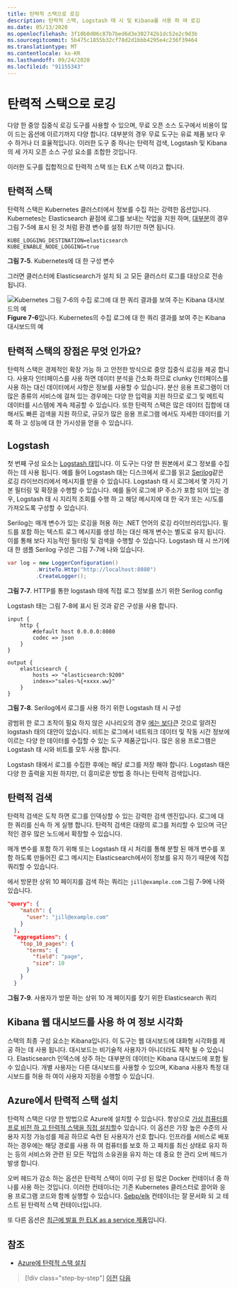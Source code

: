 ```yaml
---
title: 탄력적 스택으로 로깅
description: 탄력적 스택, Logstash 태 시 및 Kibana를 사용 하 여 로깅
ms.date: 05/13/2020
ms.openlocfilehash: 3f10b0d06c87b7bed6d3e302742b1dc52e2c9d3b
ms.sourcegitcommit: 5b475c1855b32cf78d2d1bbb4295e4c236f39464
ms.translationtype: MT
ms.contentlocale: ko-KR
ms.lasthandoff: 09/24/2020
ms.locfileid: "91155343"
---
```

# <a name="logging-with-elastic-stack"></a>탄력적 스택으로 로깅

다양 한 중앙 집중식 로깅 도구를 사용할 수 있으며, 무료 오픈 소스 도구에서 비용이 많이 드는 옵션에 이르기까지 다양 합니다. 대부분의 경우 무료 도구는 유료 제품 보다 우수 하거나 더 효율적입니다. 이러한 도구 중 하나는 탄력적 검색, Logstash 및 Kibana의 세 가지 오픈 소스 구성 요소를 조합한 것입니다.

이러한 도구를 집합적으로 탄력적 스택 또는 ELK 스택 이라고 합니다.

## <a name="elastic-stack"></a>탄력적 스택

탄력적 스택은 Kubernetes 클러스터에서 정보를 수집 하는 강력한 옵션입니다. Kubernetes는 Elasticsearch 끝점에 로그를 보내는 작업을 지원 하며, [대부분](https://kubernetes.io/docs/tasks/debug-application-cluster/logging-elasticsearch-kibana/)의 경우 그림 7-5에 표시 된 것 처럼 환경 변수를 설정 하기만 하면 됩니다.

```kubernetes
KUBE_LOGGING_DESTINATION=elasticsearch
KUBE_ENABLE_NODE_LOGGING=true
```

**그림 7-5**. Kubernetes에 대 한 구성 변수

그러면 클러스터에 Elasticsearch가 설치 되 고 모든 클러스터 로그를 대상으로 전송 됩니다.

![Kubernetes 그림 7-6의 수집 로그에 대 한 쿼리 결과를 보여 주는 Kibana 대시보드의 예 ](./media/kibana-dashboard.png)
 **Figure 7-6**입니다. Kubernetes의 수집 로그에 대 한 쿼리 결과를 보여 주는 Kibana 대시보드의 예

## <a name="what-are-the-advantages-of-elastic-stack"></a>탄력적 스택의 장점은 무엇 인가요?

탄력적 스택은 경제적인 확장 가능 하 고 안전한 방식으로 중앙 집중식 로깅을 제공 합니다. 사용자 인터페이스를 사용 하면 데이터 분석을 간소화 하므로 clunky 인터페이스를 사용 하는 대신 데이터에서 사항은 정보를 사용할 수 있습니다. 분산 응용 프로그램이 더 많은 종류의 서비스에 걸쳐 있는 경우에는 다양 한 입력을 지원 하므로 로그 및 메트릭 데이터를 시스템에 계속 제공할 수 있습니다. 또한 탄력적 스택은 많은 데이터 집합에 대해서도 빠른 검색을 지원 하므로, 규모가 많은 응용 프로그램 에서도 자세한 데이터를 기록 하 고 성능에 대 한 가시성을 얻을 수 있습니다.

## <a name="logstash"></a>Logstash

첫 번째 구성 요소는 [Logstash 태](https://www.elastic.co/products/logstash)입니다. 이 도구는 다양 한 원본에서 로그 정보를 수집 하는 데 사용 됩니다. 예를 들어 Logstash 태는 디스크에서 로그를 읽고 [Serilog](https://serilog.net/)같은 로깅 라이브러리에서 메시지를 받을 수 있습니다. Logstash 태 시 로그에서 몇 가지 기본 필터링 및 확장을 수행할 수 있습니다. 예를 들어 로그에 IP 주소가 포함 되어 있는 경우, Logstash 태 시 지리적 조회를 수행 하 고 해당 메시지에 대 한 국가 또는 시/도를 가져오도록 구성할 수 있습니다.

Serilog는 매개 변수가 있는 로깅을 허용 하는 .NET 언어의 로깅 라이브러리입니다. 필드를 포함 하는 텍스트 로그 메시지를 생성 하는 대신 매개 변수는 별도로 유지 됩니다. 이를 통해 보다 지능적인 필터링 및 검색을 수행할 수 있습니다. Logstash 태 시 쓰기에 대 한 샘플 Serilog 구성은 그림 7-7에 나와 있습니다.

```csharp
var log = new LoggerConfiguration()
         .WriteTo.Http("http://localhost:8080")
         .CreateLogger();
```

**그림 7-7**. HTTP를 통한 logstash 태에 직접 로그 정보를 쓰기 위한 Serilog config

Logstash 태는 그림 7-8에 표시 된 것과 같은 구성을 사용 합니다.

```
input {
    http {
        #default host 0.0.0.0:8080
        codec => json
    }
}

output {
    elasticsearch {
        hosts => "elasticsearch:9200"
        index=>"sales-%{+xxxx.ww}"
    }
}
```

**그림 7-8**. Serilog에서 로그를 사용 하기 위한 Logstash 태 시 구성

광범위 한 로그 조작이 필요 하지 않은 시나리오의 경우 [에는 보다](https://www.elastic.co/products/beats)큰 것으로 알려진 logstash 태의 대안이 있습니다. 비트는 로그에서 네트워크 데이터 및 작동 시간 정보에 이르는 다양 한 데이터를 수집할 수 있는 도구 제품군입니다. 많은 응용 프로그램은 Logstash 태 시와 비트를 모두 사용 합니다.

Logstash 태에서 로그를 수집한 후에는 해당 로그를 저장 해야 합니다. Logstash 태은 다양 한 출력을 지원 하지만, 더 흥미로운 방법 중 하나는 탄력적 검색입니다.

## <a name="elastic-search"></a>탄력적 검색

탄력적 검색은 도착 하면 로그를 인덱싱할 수 있는 강력한 검색 엔진입니다. 로그에 대 한 쿼리를 신속 하 게 실행 합니다. 탄력적 검색은 대량의 로그를 처리할 수 있으며 극단적인 경우 많은 노드에서 확장할 수 있습니다.

매개 변수를 포함 하기 위해 또는 Logstash 태 시 처리를 통해 분할 된 매개 변수를 포함 하도록 만들어진 로그 메시지는 Elasticsearch에서이 정보를 유지 하기 때문에 직접 쿼리할 수 있습니다.

에서 방문한 상위 10 페이지를 검색 하는 쿼리는 `jill@example.com` 그림 7-9에 나와 있습니다.

```json
"query": {
    "match": {
      "user": "jill@example.com"
    }
  },
  "aggregations": {
    "top_10_pages": {
      "terms": {
        "field": "page",
        "size": 10
      }
    }
  }
```

**그림 7-9**. 사용자가 방문 하는 상위 10 개 페이지를 찾기 위한 Elasticsearch 쿼리

## <a name="visualizing-information-with-kibana-web-dashboards"></a>Kibana 웹 대시보드를 사용 하 여 정보 시각화

스택의 최종 구성 요소는 Kibana입니다. 이 도구는 웹 대시보드에 대화형 시각화를 제공 하는 데 사용 됩니다. 대시보드는 비기술적 사용자가 아니더라도 제작 될 수 있습니다. Elasticsearch 인덱스에 상주 하는 대부분의 데이터는 Kibana 대시보드에 포함 될 수 있습니다. 개별 사용자는 다른 대시보드를 사용할 수 있으며, Kibana 사용자 특정 대시보드를 허용 하 여이 사용자 지정을 수행할 수 있습니다.

## <a name="installing-elastic-stack-on-azure"></a>Azure에서 탄력적 스택 설치

탄력적 스택은 다양 한 방법으로 Azure에 설치할 수 있습니다. 항상으로 [가상 컴퓨터를 프로 비전 하 고 탄력적 스택을 직접 설치할](/azure/virtual-machines/linux/tutorial-elasticsearch)수 있습니다. 이 옵션은 가장 높은 수준의 사용자 지정 가능성를 제공 하므로 숙련 된 사용자가 선호 합니다. 인프라를 서비스로 배포 하는 경우에는 해당 경로를 사용 하 여 컴퓨터를 보호 하 고 패치를 최신 상태로 유지 하는 등의 서비스와 관련 된 모든 작업의 소유권을 유지 하는 데 중요 한 관리 오버 헤드가 발생 합니다.

오버 헤드가 감소 하는 옵션은 탄력적 스택이 이미 구성 된 많은 Docker 컨테이너 중 하나를 사용 하는 것입니다. 이러한 컨테이너는 기존 Kubernetes 클러스터로 끌어와 응용 프로그램 코드와 함께 실행할 수 있습니다. [Sebp/elk](https://elk-docker.readthedocs.io/) 컨테이너는 잘 문서화 되 고 테스트 된 탄력적 스택 컨테이너입니다.

또 다른 옵션은 [최근에 발표 한 ELK as a service 제품](https://devops.com/logz-io-unveils-azure-open-source-elk-monitoring-solution/)입니다.

## <a name="references"></a>참조

- [Azure에 탄력적 스택 설치](/azure/virtual-machines/linux/tutorial-elasticsearch)

>[!div class="step-by-step"]
>[이전](observability-patterns.md)
>[다음](monitoring-azure-kubernetes.md)
